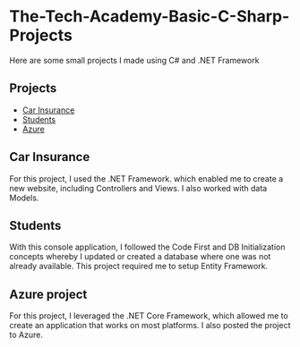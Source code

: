 # The-Tech-Academy-Basic-C-Sharp-Projects

Here are some small projects I made using C# and .NET Framework

## Projects

- [Car Insurance](https://github.com/xavieruxchamp/The-Tech-Academy-Basic-C-Sharp-Projects/tree/main/CarInsurance)
- [Students](https://github.com/xavieruxchamp/The-Tech-Academy-Basic-C-Sharp-Projects/tree/main/FinalAssignmenModule12)
- [Azure](https://github.com/xavieruxchamp/The-Tech-Academy-Basic-C-Sharp-Projects/tree/main/MyFirstAzureWebApp)


## Car Insurance
For this project, I used the .NET Framework. which enabled me to create a new website, including Controllers and Views. I also worked with data Models.

## Students
With this console application, I followed the Code First and DB Initialization concepts whereby I updated or created a database where one was not already available. This project required me to setup Entity Framework.

## Azure project
For this project, I leveraged the .NET Core Framework, which allowed me to create an application that works on most platforms. I also posted the project to Azure.
